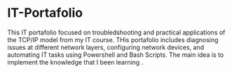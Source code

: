 # IT-Portafolio
This IT portafolio focused on troubledshooting and practical applications of the TCP/IP model from my IT course. THis portafolio includes diagnosing issues at different network layers, configuring network devices, and automating IT tasks using Powershell and Bash Scripts. The main idea is to implement the knowledge that I been  learning .
